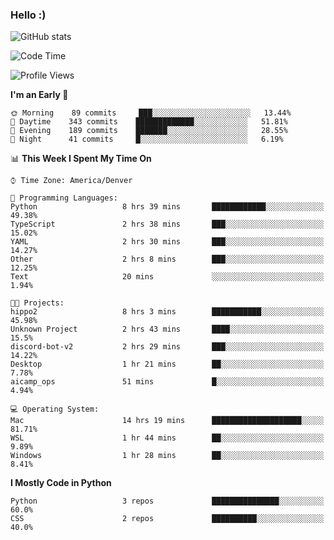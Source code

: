 ### Hello :)

![GitHub stats](https://github-readme-stats.vercel.app/api?username=neverabsolute&count_private=true&include_all_commits=true&bg_color=0D1117&text_color=F3F3F3&title_color=E1E1E1)

<!--START_SECTION:waka-->
![Code Time](http://img.shields.io/badge/Code%20Time-509%20hrs%204%20mins-blue)

![Profile Views](http://img.shields.io/badge/Profile%20Views-14-blue)

**I'm an Early 🐤** 

```text
🌞 Morning    89 commits     ███░░░░░░░░░░░░░░░░░░░░░░   13.44% 
🌆 Daytime    343 commits    █████████████░░░░░░░░░░░░   51.81% 
🌃 Evening    189 commits    ███████░░░░░░░░░░░░░░░░░░   28.55% 
🌙 Night      41 commits     █░░░░░░░░░░░░░░░░░░░░░░░░   6.19%

```


📊 **This Week I Spent My Time On** 

```text
⌚︎ Time Zone: America/Denver

💬 Programming Languages: 
Python                   8 hrs 39 mins       ████████████░░░░░░░░░░░░░   49.38% 
TypeScript               2 hrs 38 mins       ███░░░░░░░░░░░░░░░░░░░░░░   15.02% 
YAML                     2 hrs 30 mins       ███░░░░░░░░░░░░░░░░░░░░░░   14.27% 
Other                    2 hrs 8 mins        ███░░░░░░░░░░░░░░░░░░░░░░   12.25% 
Text                     20 mins             ░░░░░░░░░░░░░░░░░░░░░░░░░   1.94%

🐱‍💻 Projects: 
hippo2                   8 hrs 3 mins        ███████████░░░░░░░░░░░░░░   45.98% 
Unknown Project          2 hrs 43 mins       ████░░░░░░░░░░░░░░░░░░░░░   15.5% 
discord-bot-v2           2 hrs 29 mins       ███░░░░░░░░░░░░░░░░░░░░░░   14.22% 
Desktop                  1 hr 21 mins        ██░░░░░░░░░░░░░░░░░░░░░░░   7.78% 
aicamp_ops               51 mins             █░░░░░░░░░░░░░░░░░░░░░░░░   4.94%

💻 Operating System: 
Mac                      14 hrs 19 mins      ████████████████████░░░░░   81.71% 
WSL                      1 hr 44 mins        ██░░░░░░░░░░░░░░░░░░░░░░░   9.89% 
Windows                  1 hr 28 mins        ██░░░░░░░░░░░░░░░░░░░░░░░   8.41%

```

**I Mostly Code in Python** 

```text
Python                   3 repos             ███████████████░░░░░░░░░░   60.0% 
CSS                      2 repos             ██████████░░░░░░░░░░░░░░░   40.0%

```



<!--END_SECTION:waka-->
